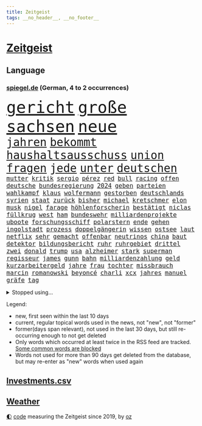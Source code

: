 ```yaml
---
title: Zeitgeist
tags: __no_header__, __no_footer__
---
```


# [Zeitgeist](https://oliz.io/zeitgeist/)

## Language

<h3><a href="https://www.spiegel.de" target="_blank">spiegel.de</a> (German, 4 to 2 occurrences)</h3>
<p style="font-family:monospace">
<span style="font-size:32pt"><a href="news_links.html#gericht" class="current">gericht</a></span>
<span style="font-size:32pt"><a href="news_links.html#große" class="current">große</a></span>
<span style="font-size:32pt"><a href="news_links.html#sachsen" class="current">sachsen</a></span>
<span style="font-size:32pt"><a href="news_links.html#neue" class="current">neue</a></span>
<br>
<span style="font-size:22pt"><a href="news_links.html#jahren" class="current">jahren</a></span>
<span style="font-size:22pt"><a href="news_links.html#bekommt" class="current">bekommt</a></span>
<span style="font-size:22pt"><a href="news_links.html#haushaltsausschuss" class="new">haushaltsausschuss</a></span>
<span style="font-size:22pt"><a href="news_links.html#union" class="current">union</a></span>
<span style="font-size:22pt"><a href="news_links.html#fragen" class="current">fragen</a></span>
<span style="font-size:22pt"><a href="news_links.html#jede" class="current">jede</a></span>
<span style="font-size:22pt"><a href="news_links.html#unter" class="current">unter</a></span>
<span style="font-size:22pt"><a href="news_links.html#deutschen" class="current">deutschen</a></span>
<br>
<span style="font-size:12pt"><a href="news_links.html#mutter" class="current">mutter</a></span>
<span style="font-size:12pt"><a href="news_links.html#kritik" class="current">kritik</a></span>
<span style="font-size:12pt"><a href="news_links.html#sergio" class="new">sergio</a></span>
<span style="font-size:12pt"><a href="news_links.html#pérez" class="current">pérez</a></span>
<span style="font-size:12pt"><a href="news_links.html#red" class="current">red</a></span>
<span style="font-size:12pt"><a href="news_links.html#bull" class="current">bull</a></span>
<span style="font-size:12pt"><a href="news_links.html#racing" class="current">racing</a></span>
<span style="font-size:12pt"><a href="news_links.html#offen" class="current">offen</a></span>
<span style="font-size:12pt"><a href="news_links.html#deutsche" class="current">deutsche</a></span>
<span style="font-size:12pt"><a href="news_links.html#bundesregierung" class="current">bundesregierung</a></span>
<span style="font-size:12pt"><a href="news_links.html#2024" class="current">2024</a></span>
<span style="font-size:12pt"><a href="news_links.html#geben" class="current">geben</a></span>
<span style="font-size:12pt"><a href="news_links.html#parteien" class="current">parteien</a></span>
<span style="font-size:12pt"><a href="news_links.html#wahlkampf" class="current">wahlkampf</a></span>
<span style="font-size:12pt"><a href="news_links.html#klaus" class="current">klaus</a></span>
<span style="font-size:12pt"><a href="news_links.html#wolfermann" class="new">wolfermann</a></span>
<span style="font-size:12pt"><a href="news_links.html#gestorben" class="current">gestorben</a></span>
<span style="font-size:12pt"><a href="news_links.html#deutschlands" class="current">deutschlands</a></span>
<span style="font-size:12pt"><a href="news_links.html#syrien" class="current">syrien</a></span>
<span style="font-size:12pt"><a href="news_links.html#staat" class="current">staat</a></span>
<span style="font-size:12pt"><a href="news_links.html#zurück" class="current">zurück</a></span>
<span style="font-size:12pt"><a href="news_links.html#bisher" class="current">bisher</a></span>
<span style="font-size:12pt"><a href="news_links.html#michael" class="current">michael</a></span>
<span style="font-size:12pt"><a href="news_links.html#kretschmer" class="current">kretschmer</a></span>
<span style="font-size:12pt"><a href="news_links.html#elon" class="current">elon</a></span>
<span style="font-size:12pt"><a href="news_links.html#musk" class="current">musk</a></span>
<span style="font-size:12pt"><a href="news_links.html#nigel" class="new">nigel</a></span>
<span style="font-size:12pt"><a href="news_links.html#farage" class="new">farage</a></span>
<span style="font-size:12pt"><a href="news_links.html#höhlenforscherin" class="new">höhlenforscherin</a></span>
<span style="font-size:12pt"><a href="news_links.html#bestätigt" class="current">bestätigt</a></span>
<span style="font-size:12pt"><a href="news_links.html#niclas" class="current">niclas</a></span>
<span style="font-size:12pt"><a href="news_links.html#füllkrug" class="current">füllkrug</a></span>
<span style="font-size:12pt"><a href="news_links.html#west" class="current">west</a></span>
<span style="font-size:12pt"><a href="news_links.html#ham" class="new">ham</a></span>
<span style="font-size:12pt"><a href="news_links.html#bundeswehr" class="current">bundeswehr</a></span>
<span style="font-size:12pt"><a href="news_links.html#milliardenprojekte" class="new">milliardenprojekte</a></span>
<span style="font-size:12pt"><a href="news_links.html#uboote" class="current">uboote</a></span>
<span style="font-size:12pt"><a href="news_links.html#forschungsschiff" class="new">forschungsschiff</a></span>
<span style="font-size:12pt"><a href="news_links.html#polarstern" class="new">polarstern</a></span>
<span style="font-size:12pt"><a href="news_links.html#ende" class="current">ende</a></span>
<span style="font-size:12pt"><a href="news_links.html#gehen" class="current">gehen</a></span>
<span style="font-size:12pt"><a href="news_links.html#ingolstadt" class="new">ingolstadt</a></span>
<span style="font-size:12pt"><a href="news_links.html#prozess" class="current">prozess</a></span>
<span style="font-size:12pt"><a href="news_links.html#doppelgängerin" class="new">doppelgängerin</a></span>
<span style="font-size:12pt"><a href="news_links.html#wissen" class="current">wissen</a></span>
<span style="font-size:12pt"><a href="news_links.html#ostsee" class="current">ostsee</a></span>
<span style="font-size:12pt"><a href="news_links.html#laut" class="current">laut</a></span>
<span style="font-size:12pt"><a href="news_links.html#netflix" class="current">netflix</a></span>
<span style="font-size:12pt"><a href="news_links.html#sehr" class="current">sehr</a></span>
<span style="font-size:12pt"><a href="news_links.html#gemacht" class="current">gemacht</a></span>
<span style="font-size:12pt"><a href="news_links.html#offenbar" class="current">offenbar</a></span>
<span style="font-size:12pt"><a href="news_links.html#neutrinos" class="new">neutrinos</a></span>
<span style="font-size:12pt"><a href="news_links.html#china" class="current">china</a></span>
<span style="font-size:12pt"><a href="news_links.html#baut" class="current">baut</a></span>
<span style="font-size:12pt"><a href="news_links.html#detektor" class="new">detektor</a></span>
<span style="font-size:12pt"><a href="news_links.html#bildungsbericht" class="new">bildungsbericht</a></span>
<span style="font-size:12pt"><a href="news_links.html#ruhr" class="new">ruhr</a></span>
<span style="font-size:12pt"><a href="news_links.html#ruhrgebiet" class="current">ruhrgebiet</a></span>
<span style="font-size:12pt"><a href="news_links.html#drittel" class="current">drittel</a></span>
<span style="font-size:12pt"><a href="news_links.html#zwei" class="current">zwei</a></span>
<span style="font-size:12pt"><a href="news_links.html#donald" class="current">donald</a></span>
<span style="font-size:12pt"><a href="news_links.html#trump" class="current">trump</a></span>
<span style="font-size:12pt"><a href="news_links.html#usa" class="current">usa</a></span>
<span style="font-size:12pt"><a href="news_links.html#alzheimer" class="current">alzheimer</a></span>
<span style="font-size:12pt"><a href="news_links.html#stark" class="current">stark</a></span>
<span style="font-size:12pt"><a href="news_links.html#superman" class="current">superman</a></span>
<span style="font-size:12pt"><a href="news_links.html#regisseur" class="current">regisseur</a></span>
<span style="font-size:12pt"><a href="news_links.html#james" class="current">james</a></span>
<span style="font-size:12pt"><a href="news_links.html#gunn" class="current">gunn</a></span>
<span style="font-size:12pt"><a href="news_links.html#bahn" class="current">bahn</a></span>
<span style="font-size:12pt"><a href="news_links.html#milliardenzahlung" class="new">milliardenzahlung</a></span>
<span style="font-size:12pt"><a href="news_links.html#geld" class="current">geld</a></span>
<span style="font-size:12pt"><a href="news_links.html#kurzarbeitergeld" class="new">kurzarbeitergeld</a></span>
<span style="font-size:12pt"><a href="news_links.html#jahre" class="current">jahre</a></span>
<span style="font-size:12pt"><a href="news_links.html#frau" class="current">frau</a></span>
<span style="font-size:12pt"><a href="news_links.html#tochter" class="current">tochter</a></span>
<span style="font-size:12pt"><a href="news_links.html#missbrauch" class="current">missbrauch</a></span>
<span style="font-size:12pt"><a href="news_links.html#marcin" class="new">marcin</a></span>
<span style="font-size:12pt"><a href="news_links.html#romanowski" class="new">romanowski</a></span>
<span style="font-size:12pt"><a href="news_links.html#beyoncé" class="current">beyoncé</a></span>
<span style="font-size:12pt"><a href="news_links.html#charli" class="new">charli</a></span>
<span style="font-size:12pt"><a href="news_links.html#xcx" class="new">xcx</a></span>
<span style="font-size:12pt"><a href="news_links.html#jahres" class="current">jahres</a></span>
<span style="font-size:12pt"><a href="news_links.html#manuel" class="current">manuel</a></span>
<span style="font-size:12pt"><a href="news_links.html#gräfe" class="new">gräfe</a></span>
<span style="font-size:12pt"><a href="news_links.html#tag" class="current">tag</a></span>
</p>
<details>
<summary>Stopped using...</summary>
<p class="former" style="font-size:12pt">
turnier(1519) verstorbenen(1519) ausschreitungen(1517) hinterlassen(1517) kurzem(1516) nachfolge(1516) provinz(1516) schwarzen(1516) katastrophe(1515) kauft(1515) meldete(1515) solle(1515) trauer(1515) digitalisierung(1514) humanitäre(1514) kamera(1514) liverpool(1514) ruhe(1514) sonne(1514) brüssel(1513) bsc(1513) dienst(1513) hertha(1513) klaren(1513) konzerne(1513) niederländische(1513) unabhängige(1513) versuch(1513) flughafen(1512) folgte(1512) identifiziert(1512) keller(1512) nazis(1512) regen(1512) reichte(1512) trainieren(1512) amsterdam(1511) erteilt(1511) falsche(1511) favoriten(1511) gestoßen(1511) hieß(1511) ifoinstitut(1511) lust(1511) texas(1511) ungarns(1511) österreichs(1511) alpen(1510) atmosphäre(1510) beschwerden(1510) geholt(1510) schaltet(1510) zverev(1510) 31(1509) deutlichen(1509) doppelt(1509) golf(1509) spanischen(1509) verbieten(1509) verhalten(1509) englischen(1508) forderte(1508) gehalten(1508) großbritanniens(1508) schiedsrichter(1508) aktuell(1507) hintergründe(1507) wales(1507) überlebte(1507) i(1506) inszeniert(1506) interesse(1506) rassistische(1506) tokio(1506) abgehört(1505) botschaften(1505) schauen(1505) starten(1505) ausgeschlossen(1504) erschüttert(1504) infektion(1504) trainiert(1502) 23(1501) hotels(1501) kontakte(1501) erkenntnisse(1500) erneuten(1499) hielten(1499) stieg(1499) frankwalter(1498) gefragt(1498) schottland(1498) überraschung(1498) besuchen(1497) eigener(1497) mehrfach(1497) deals(1496) e(1496) kevin(1496) begriff(1494) herz(1494) küstenwache(1493) verzichten(1491) ökonomen(1491) mecklenburgvorpommern(1490) katholische(1489) kräfte(1487) entschuldigung(1485) automatisch(1482) app(1478) fehlende(1477) dauert(1473) entspannt(1465) missbrauchs(1461) gebieten(1456) rache(1449) einfache(1439) gewinne(1412) belästigung(1381) carlos(1371) strecken(1349) verlag(1320) fußballnationalmannschaft(1309) weibliche(1218) umkämpften(1201) demo(1156) älteste(1154) regierungschefin(1139) volksverhetzung(1138) hendrik(1136) innenministerin(1093) sank(1087) verabschieden(1083) bat(1066) ben(1060) verkündete(1058) zusammenhalt(1055) einheit(1036) umfragen(1028) mut(1023) positiven(1023) flughäfen(1021) samt(1006) spiegeltitelstory(1001) terror(1000) links(979) nationalelf(975) ausstieg(960) handys(957) hammer(946) schlamm(941) harter(936) israelis(925) sinne(921) kandidat(916) budapest(914) newsletter(893) finde(890) erlegen(874) usrepublikaner(870) antony(858) bürgergeld(843) giorgia(839) peru(838) pleiten(838) kontroverse(809) branchen(805) tel(803) nationaltrainer(799) dokumentieren(796) aviv(792) lionel(791) forschung(770) indonesien(769) künstlicher(767) uskonzern(761) verehrt(757) redet(748) tabu(748) überlebende(736) jüdische(735) technische(733) gast(731) asylbewerber(722) flogen(722) mächtige(720) kieler(709) day(700) venedig(700) ansicht(696) zufällig(695) flaschen(680) alcaraz(679) bürokratie(669) 5000(666) unruhe(659) läufer(657) 51(649) attackieren(649) stil(645) aufträge(639) kreuz(631) erfolgen(621) gen(617) miami(615) umsetzen(615) bundesligist(614) asylpolitik(611) wrack(610) betrunkener(609) kader(603) zeuge(602) durchgesetzt(595) zurückgetreten(594) victor(591) getrieben(584) lina(584) ost(582) jagen(581) massenhaft(581) erstem(577) versteckt(576) evakuierung(574) katrin(574) ereignis(564) schönsten(563) pilot(561) vorgenommen(561) schockiert(557) 9(554) bundeshaushalt(554) blamiert(550) objekte(550) sandra(544) staats(541) stock(537) zwischenfall(529) greta(521) ärmelkanal(513) victoria(511) surfen(499) nächster(490) froh(488) wegovy(488) lady(483) instagrampost(477) parlamentswahl(477) airport(473) militärhilfe(473) körperliche(469) dauerte(468) samstagabend(468) wahrzeichen(468) mary(462) jon(459) dirk(457) arena(456) rekonstruktion(456) campus(455) kneipen(455) wohnviertel(455) fußballfans(442) reformiert(441) spdgeneralsekretär(439) zurückhaltend(433) duo(430) königshaus(428) verschickt(425) expertin(422) emily(421) tennisspieler(418) flüchtig(417) ausfälle(412) taucht(411) ungerecht(411) erfindung(410) wütend(406) wiedervereinigung(404) kundgebung(402) bestätigte(401) einfachen(398) demonstration(397) massaker(397) hamasgeiseln(395) nouripour(395) parlamentarier(394) eingedrungen(393) schlaf(389) rafah(388) versammelt(386) bettina(384) claus(382) sprecherin(381) verwenden(381) torjäger(378) staatsanwälte(377) student(371) geheimnisse(369) usdemokraten(356) unruhen(354) erschoss(351) anhebung(347) aufgebaut(346) simon(345) unwahrscheinlich(344) dorthin(343) starkwatzinger(343) haut(342) playoffs(341) usdollar(340) grundgesetz(338) gerungen(337) verstößt(337) geschützt(331) spdabgeordnete(329) hochwasser(328) passte(325) präsentierte(323) 180(322) can(319) 1980(316) katz(315) satelliten(313) japaner(312) meere(310) senator(308) western(306) konkurrentin(301) sophie(301) go(300) kontroversen(299) lutz(299) hauptdarstellerin(296) spottet(296) nationalsozialismus(295) 64(294) abgewiesen(294) fressen(294) wgzimmerpreise(293) solches(289) ampelstreit(288) pferd(288) bundesstraße(279) verlorene(279) verschwindet(279) regionalzug(274) 17jähriger(273) ewigkeit(271) rollstuhl(271) sitze(271) kimmel(263) internen(262) kigenerierte(262) major(262) anschließenden(261) eindeutig(260) rhetorik(259) halbzeit(258) marseille(257) ruth(257) filmset(256) techmilliardär(256) jamal(252) musiala(252) vielfach(250) rechtsradikale(249) koch(248) titanic(248) widmet(247) award(246) balkon(246) geschoben(246) bedrohen(240) prahlt(240) netzwerke(239) parlaments(239) sammlung(239) fahrrad(238) graz(236) köpfe(235) wohngebiet(235) bräuchte(231) chronik(231) set(231) mathieu(229) aufräumarbeiten(228) sparkurs(228) abgeschoben(226) etappe(226) lachgas(226) rechnung(226) straßenbahn(226) hunderttausenden(224) iraner(223) bejubelt(218) beleidigung(218) schlägen(218) verlobung(218) grenzkontrollen(217) laufender(216) aufgebrochen(214) aufhebung(213) ungewollt(213) worüber(211) flair(210) johnson(210) usgericht(210) champagner(208) indiana(206) parkplatz(206) verleumdung(205) amtsträger(204) hals(203) vodafone(203) komiker(202) magischen(202) aufkommen(201) ausbreitung(201) 28jährige(200) enorme(199) heimspiel(199) stärkere(199) clip(198) propalästinensischer(198) spanier(198) verdachtsfall(198) polarisiert(197) begeisterung(196) haare(196) verlegen(196) alarmstufe(195) brötchen(195) hagel(195) umzug(195) unterhalten(194) verschärfung(194) azubis(193) russlandukrainenews(193) wüst(192) haie(191) ignorieren(191) genauen(190) regensburg(190) aufsteigen(189) gefährliches(189) korrekt(189) moderatorin(189) match(188) wandern(188) geteilt(187) psychischer(187) krimi(185) basketballliga(183) usbehörden(182) ausgebrannt(181) spreche(180) usrapper(180) würdigt(180) albanien(179) satire(178) tierischer(178) hinein(177) double(176) sicherheitsberater(176) hut(172) kryptowährungen(172) sätzen(172) 2002(171) /(170) lohn(170) surfer(169) verpflichtend(169) ohr(168) youtuber(168) co₂ausstoß(167) aufgetreten(166) erlangte(166) fluch(166) schutt(165) ursprünglich(165) blaue(164) einreiseverbot(164) redaktion(164) spdfraktion(163) indische(162) vertrauliche(162) gleichen(161) hubert(161) mac(161) magabewegung(161) beträgt(159) lindenberg(159) waldbrand(159) wärmewende(158) nazideutschland(157) schult(157) übertragung(157) reichste(156) spuckt(156) surrealen(156) fabian(155) jemandem(155) zulassung(155) heiratet(154) maskottchen(154) raue(154) englischer(153) 27jähriger(152) wählten(152) königliche(151) müdigkeit(150) wars(150) mcdonald's(149) usmilitär(149) usautobauer(147) widersprechen(147) ansiedlung(146) glaube(146) aufzuhalten(145) friseur(145) gazastadt(145) jong(145) un(145) vorherigen(145) dieselbe(144) indiens(144) riecht(144) strenge(144) selbstzweifel(143) stünden(143) untergrund(143) demokrat(142) schalteten(142) blutige(141) kinderbuch(141) auszugeben(140) gefürchtet(140) küren(140) recap(140) rudert(140) rützels(140) 38jährige(139) neudelhi(139) turnen(139) schilderte(137) bundespolitik(136) ausgetreten(135) bemühungen(135) geschah(135) gregg(135) inlandsgeheimdienst(135) pretty(135) präsidentschaft(135) erkrankungen(134) harmonie(134) angekündigte(133) gallagher(133) noel(133) reisenden(133) spdabgeordneter(133) abnehmspritzen(132) trauma(132) america(131) fritz(131) inside(131) kriselnde(131) mafia(131) gesundheitliche(130) simone(130) äußersten(130) bundesnetzagentur(129) lass(129) tony(129) wohnraum(129) archäologin(128) aufschlag(128) ausgeschieden(127) covorsitzenden(127) 36jährige(125) drohenden(125) grandslamtitel(125) schlusslicht(125) brannten(124) bergsteiger(123) haar(123) melania(123) merz'(123) lächerlich(121) ordnen(121) philadelphia(121) personalie(120) erschießt(119) gefängnisse(119) öffentlicher(119) wischen(118) junior(117) kontrahenten(117) symbole(117) besuche(116) 81(115) monatelangen(115) lautet(113) vorstände(113) waffenbesitz(113) erfand(112) karriereberaterin(112) slogan(112) bolivien(111) forscherteam(111) halfen(111) kreuzfahrt(111) nachwuchshoffnung(111) renommiertesten(111) vorgegangen(111) bundesjustizminister(110) kurzen(110) widerspruch(110) gestaltet(109) traten(109) francesca(108) führungsriege(108) gelber(108) besorgte(107) modekette(107) notlanden(107) j(106) konkreter(106) renate(106) wahlbetrug(106) konjunkturflaute(105) leistet(105) lukaschenko(105) autokrat(104) reformieren(104) vorschlägen(104) abtreibung(103) bedrohlich(103) uboot(103) 82(102) fremd(102) konzerts(102) eindeutige(101) erleichtern(101) hans(101) hessische(101) härtesten(101) sahin(101) hergestellt(100) imane(100) khelif(100) ozempic(100) tagesordnung(100) viermal(100) anziehen(99) dichtmachen(99) geschlecht(99) investments(99) komitees(99) formiert(98) fotograf(98) heldinnen(97) norddeutschen(97) poesie(97) stichelt(97) strömung(97) wiederentdeckt(97) busunfall(96) drohten(96) prallen(96) vorlesen(96) kilometerweit(95) randale(95) finanzexperten(94) geruchssinn(94) streichung(94) harren(93) mutig(93) illusion(92) kaserne(92) kloster(92) organisationen(92) aufarbeiten(91) ausgezeichnete(91) bemerkbar(91) frauenrechte(91) messerverbot(91) nick(91) südseeinseln(91) ubahn(91) dauerstreit(90) stritt(90) briefe(89) delegierten(89) jakarta(89) niedergegangen(89) paketen(89) rührt(89) ampeln(88) professionell(88) tasse(88) traditionsklub(88) weitaus(88) arne(87) halbwegs(87) hauptsache(87) hochzeitsgesellschaft(87) tempel(87) berry(86) beruht(86) cem(86) doha(86) erfahre(86) importen(86) lehrkraft(86) mine(86) wechselten(86) wohngebiete(86) özdemir(86) alarmierende(85) greifswald(85) katastrophen(85) legendenumrankten(85) ukraines(85) 55(84) ajax(84) aken(84) behaupteten(84) familienvater(84) jakob(84) neigen(84) wahlkampagne(84) zurückgeworfen(84) öffnung(84) lobende(83) nachhaltig(83) neuling(83) 11000(82) california(82) garantieren(82) oasis(82) spazierte(82) with(82) absender(81) andernfalls(80) flüchtete(80) mahnung(80) pressesprecher(80) segelt(80) heidi(79) lehramt(79) shake(79) 91(78) ausweitung(78) gropp(78) luis(78) reint(78) sicherheitspaket(78) umbauen(78) videospiele(78) vorgemacht(78) xchef(78) zuständig(78) call(77) sogenanntem(77) tusk(77) fahrlässiger(76) gedicht(76) guardian(76) omar(76) strafstöße(76) werkzeug(76) your(76) gutem(75) jüterbog(75) komplexe(75) leipziger(75) pkk(75) sicheren(75) stücke(75) tatorts(75) asylrecht(74) austria(74) erreichte(74) hochburg(74) kambodscha(74) keeperin(74) mauerfall(74) nevada(74) regulierung(74) torhüterin(74) usbundesstaaten(74) verrohung(74) gastgeberland(73) hvaldimir(73) spionagewal(73) vorstellbar(73) überfalls(73) ableiten(72) comebacktour(72) instrumentalisierung(72) wesentlich(72) auslandsreise(71) dfbkapitän(71) golflegende(71) udo(71) anwendungen(70) geringe(70) radikalisierte(70) uskriegsschiffs(70) uss(70) vorangehen(70) bereisen(69) schuf(69) befragten(68) braunschweig(68) flexibilität(68) hill(68) miller(68) populären(68) schwärmen(68) sotschi(68) wahlleiter(68) dancing(67) dargestellt(67) how(67) medienvertreter(67) paraguay(67) schönheitsideale(67) sirenen(67) altersgruppe(66) begehen(66) fregatte(66) grenzübergang(66) kreuzes(66) kulturen(66) bauarbeiter(65) beschlagnahmen(65) beschossen(65) dreieinhalb(65) galerie(65) tricksereien(65) austragen(64) são(64) direktor(63) führungsrolle(63) leistungsfähigere(63) linkin(63) beneiden(62) bundespräsidenten(62) grammy(62) hof(62) macheten(62) onlineplattformen(62) rollstuhlfahrer(62) speziell(62) starkwatzingers(62) uschiphersteller(62) absolute(61) ausgebrannte(61) autokratien(61) ernannten(61) heimarbeit(61) yair(61) morgens(60) nationalparks(60) regnet(60) reichs(60) spielabbruch(60) verlobte(60) verschwörungstheoretiker(60) anwalts(59) beisein(59) flutopfer(59) keinesfalls(59) lehrerinnen(59) schreckensszenario(59) durchzuführen(58) ilkosascha(58) kowalczuk(58) wählern(58) anzulocken(57) first(57) nrwministerpräsident(57) usgeschichte(57) vermasselt(57) 43jährige(56) abos(56) achtmalige(56) angefangen(56) inter(56) jahn(56) lesetipps(56) loslassen(56) schwerste(56) ungewöhnlicher(56) weiterem(56) 58jährige(55) ahnt(55) drogenbanden(55) linksextremistischen(55) unberechenbar(55) besiedelten(54) frisur(54) schlüsse(54) alternativvorschlag(53) economy(53) inszeniertes(53) 1999(52) dallas(52) fiktive(52) grünenchefs(52) husten(52) intelfabrik(52) psychogramm(52) statements(52) verirrt(52) beschwört(51) dreierpack(51) elfjähriger(51) erzbischof(51) frauenhaus(51) germany(51) gewahrt(51) ruinen(51) stabschefin(51) zerstörer(51) harmlos(50) negativen(50) oppositionsführer(50) pinkelt(50) sozialdemokratie(50) tiktokvideo(50) verrückt(50) fridays(49) future(49) handballbund(49) ilk(49) latinos(49) psychoterrorvorwürfe(49) weltuntergang(49) zermürbt(49) çağla(49) arizona(48) lungenentzündung(48) nacktfotos(48) paula(48) rängen(48) sandkasten(48) verarbeitet(48) einfamilienhaus(47) evangelische(47) karoline(47) kriegsschiff(47) nflstar(47) tsg(47) verborgenen(47) ansagen(46) ewige(46) parks(46) selbstmord(46) werkschließungen(46) ishiba(45) shigeru(45) spiegelauslandschef(45) verbündeter(45) aggressiver(44) ausgekundschaftet(44) bosnienherzegowina(44) brady(44) bundesparteitag(44) klimaaktivistinnen(44) revolutionäre(44) saporischschja(44) schwachkopf(44) schweizerin(44) beutel(43) chip(43) furrer(43) kunsthalle(43) muriel(43) regierungserklärung(43) aufhörte(42) maler(42) pink(42) supermodel(42) aires(41) buenos(41) bundeskanzleramt(41) fünfprozenthürde(41) navy(41) scheidender(41) unbewohnbar(41) uszerstörer(41) dienstreisen(40) dreck(40) junges(40) kotropfen(40) kritischem(40) medikaments(40) mo(40) sweeney(40) verlieben(40) zugfahrt(40) ausfliegen(39) canterbury(39) sprüchen(39) weißes(39) 42jährige(38) autoritär(38) vergessene(38) wahlkampfgetöse(38) bindung(37) buxtehude(37) entgegenkommen(37) gazakonflikt(37) ingenieure(37) legislatur(37) nationalteam(37) schiedsgericht(37) befreiungsschlag(36) gary(36) graben(36) schifffahrt(36) schriftstellerinnen(35) staatsfernsehen(35) thunberg(35) videospielen(35) andrés(34) ausschreibung(34) fraktionen(34) knapper(34) machbar(34) modekonzerns(34) oberstem(34) weltordnung(34) abschrecken(33) akte(33) andré(33) costner(33) deutschlandreise(33) oscarpreisträgern(33) pöbeleien(33) tuchel(33) wc(33) aok(32) ausgehoben(32) buchtipps(32) emirat(32) erkranken(32) grundlagen(32) grünenparteitag(32) jake(32) knüpft(32) netanyahuregierung(32) orchester(32) praxen(32) sonntagmorgen(32) sorgenkinder(32) morales(31) wachsender(31) wettbewerbsdruck(31) zurückzudrängen(31) anklicken(30) interessantesten(30) machtlos(30) mitgeteilt(30) ora(30) schulsystem(30) sklaverei(30) vollstrecker(30) anheben(29) ausgezahlt(29) bundestagsabgeordneten(29) leser(29) leserinnen(29) liedermacher(29) meditieren(29) qual(29) spiderman(29) armin(28) aussetzung(28) gegenseite(28) intranet(28) laschet(28) legendär(28) misstrauisch(28) shell(28) unterschiedlichen(28) überzieht(28) eingeweiht(27) kompetenz(27) lohnerhöhung(27) delfine(26) eiferern(26) militärstützpunkt(26) nebenwirkungen(26) rwe(26) angriffskriegs(25) down(25) fluchtnovelle(25) gefallenen(25) reaktiviert(25) spagat(25) bewältigen(24) braun(24) dreesen(24) hauptgrund(24) janchristian(24) onlineportal(24) personalien(24) zügige(24) cent(23) erweckt(23) eugipfel(23) gruppenantrag(23) kompromisse(23) kupjansk(23) romeo(23) süddeutsche(23) umzugehen(23) zugesprochen(23) zünden(23) 45000(22) dammbruch(22) desinteresse(22) erfolgsrezept(22) ey(22) grafschaft(22) konzernen(22) zugestellte(22) überholen(22) gladiator(21) lufthansamaschine(21) medikamentenengpässe(21) milliardenhöhe(21) ridley(21) selbstbewusst(21) vierteljahrhundert(21) ablehnen(20) garden(20) gipfeltreffen(20) maischberger(20) populistin(20) schräge(20) square(20) 53jährige(19) aiwanger(19) asylantrag(19) burgern(19) giuliani(19) rudy(19) sendungen(19) ölminister(19) bekennender(18) duty(18) leugnet(18) martialische(18) neuerliche(18) städtetag(18) zurückgestellt(18) abgestimmt(17) angebliches(17) augsburggablingen(17) baalbek(17) barfuß(17) cox(17) gegenseitiger(17) lissabon(17) missbrauchen(17) postkarten(17) clever(16) kippe(16) kurdischen(16) soccer(16) trumpberater(16) verstoß(16) chalamet(15) einzigartig(15) kees(15) lieferwagen(15) timothée(15) trumpwähler(15) türmen(15) weltkriege(15) wonderen(15) ampelbruch(14) benner(14) elektronische(14) fähigkeit(14) reiches(14) shakespeare(14) tathergang(14) witzen(14) bedient(13) eingespannt(13) evo(13) solange(13) jahrhundertunwetter(12) lambsdorff(12) luxusuhren(12) nutzung(12) soli(12) unoklimakonferenz(12) verabreicht(12) elektroantrieb(11) fußballklub(11) gewählter(11) profil(11) smog(11) university(11) unwetterkatastrophe(11)
</p>
</details>
<p>Legend:
<ul>
<li><span class="new">new</span>, first seen within the last 10 days</li>
<li><span class="current">current</span>, regular topical words used in the news, not "new", not "former"</li>
<li><span class="former">former(days span relevant)</span>, not used in the last 30 days, but still re-occurring enough to not get deleted</li>
<li>Only words which occurred at least twice in the RSS feed are tracked. <a href="language/filters.py">Some common words are blocked</a></li>
<li>Words not used for more than 90 days get deleted from the database, but may re-enter as "new" words when used again</li>
</ul>
</p>

## [Investments](investments.html)[.csv](investments.csv)

## [Weather](weather.html)

<footer>
<a href="javascript:toggleTheme()" class="nav">🌓</a>
<a href="https://github.com/ooz/zeitgeist">code</a> measuring the Zeitgeist since 2019, by <a href="https://oliz.io">oz</a>
</footer>
